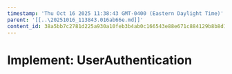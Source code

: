 ```yaml
---
timestamp: 'Thu Oct 16 2025 11:38:43 GMT-0400 (Eastern Daylight Time)'
parent: '[[..\20251016_113843.016ab66e.md]]'
content_id: 38a5bb7c2781d225a930a10feb3b4ab0c166543e88e671c884129b8b8d159aeb
---
```


# Implement: UserAuthentication
